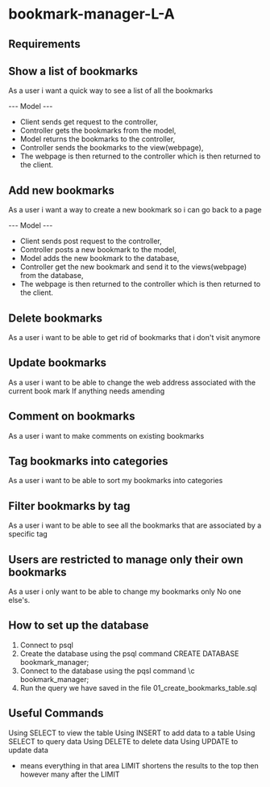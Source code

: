 # bookmark-manager-L-A

Requirements
------------

Show a list of bookmarks
------------------------
As a user i want a quick way to see a list of all the bookmarks

--- Model ---
- Client sends get request to the controller,
- Controller gets the bookmarks from the model,
- Model returns the bookmarks to the controller,
- Controller sends the bookmarks to the view(webpage),
- The webpage is then returned to the controller which is then returned to the client.

Add new bookmarks
-----------------
As a user i want a way to create a new bookmark so i can go back to a page

--- Model ---
- Client sends post request to the controller,
- Controller posts a new bookmark to the model,
- Model adds the new bookmark to the database,
- Controller get the new bookmark and send it to the views(webpage) from the database,
- The webpage is then returned to the controller which is then returned to the client.

Delete bookmarks
----------------
As a user i want to be able to get rid of bookmarks that i don't visit anymore


Update bookmarks
----------------
As a user i want to be able to change the web address associated with the current book mark
If anything needs amending


Comment on bookmarks
--------------------
As a user i want to make comments on existing bookmarks


Tag bookmarks into categories
-----------------------------
As a user i want to be able to sort my bookmarks into categories


Filter bookmarks by tag
-----------------------
As a user i want to be able to see all the bookmarks that are associated by a specific tag


Users are restricted to manage only their own bookmarks
-------------------------------------------------------
As a user i only want to be able to change my bookmarks only
No one else's.

How to set up the database
--------------------------

1. Connect to psql
2. Create the database using the psql command CREATE DATABASE bookmark_manager;
3. Connect to the database using the pqsl command \c bookmark_manager;
4. Run the query we have saved in the file 01_create_bookmarks_table.sql

Useful Commands
---------------

Using SELECT to view the table
Using INSERT to add data to a table
Using SELECT to query data
Using DELETE to delete data
Using UPDATE to update data


* means everything in that area
LIMIT shortens the results to the top then however many after the LIMIT
